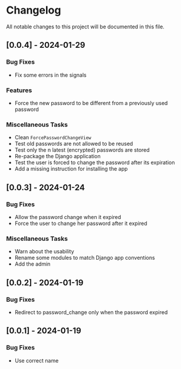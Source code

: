 # Changelog

All notable changes to this project will be documented in this file.

## [0.0.4] - 2024-01-29

### Bug Fixes

- Fix some errors in the signals

### Features

- Force the new password to be different from a previously used password

### Miscellaneous Tasks

- Clean `ForcePasswordChangeView`
- Test old passwords are not allowed to be reused
- Test only the n latest (encrypted) passwords are stored
- Re-package the Django application
- Test the user is forced to change the password after its expiration
- Add a missing instruction for installing the app

## [0.0.3] - 2024-01-24

### Bug Fixes

- Allow the password change when it expired
- Force the user to change her password after it expired

### Miscellaneous Tasks

- Warn about the usability
- Rename some modules to match Django app conventions
- Add the admin

## [0.0.2] - 2024-01-19

### Bug Fixes

- Redirect to password_change only when the password expired

## [0.0.1] - 2024-01-19

### Bug Fixes

- Use correct name

<!-- generated by git-cliff -->
